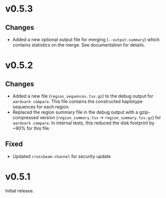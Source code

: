 # v0.5.3
## Changes
- Added a new optional output file for merging (`--output-summary`) which contains statistics on the merge. See documentation for details.

# v0.5.2
## Changes
- Added a new file (`region_sequences.tsv.gz`) to the debug output for `aardvark compare`. This file contains the constructed haplotype sequences for each region.
- Replaced the region summary file in the debug output with a gzip-compressed version (`region_summary.tsv` -> `region_summary.tsv.gz`) for `aardvark compare`. In internal tests, this reduced the disk footprint by ~90% for this file.

## Fixed
- Updated `crossbeam-channel` for security update

# v0.5.1
Initial release.
